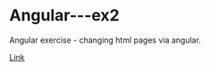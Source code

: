 # Angular---ex2

Angular exercise - changing html pages via angular.

[Link](http://tal-acs.azurewebsites.net/)
